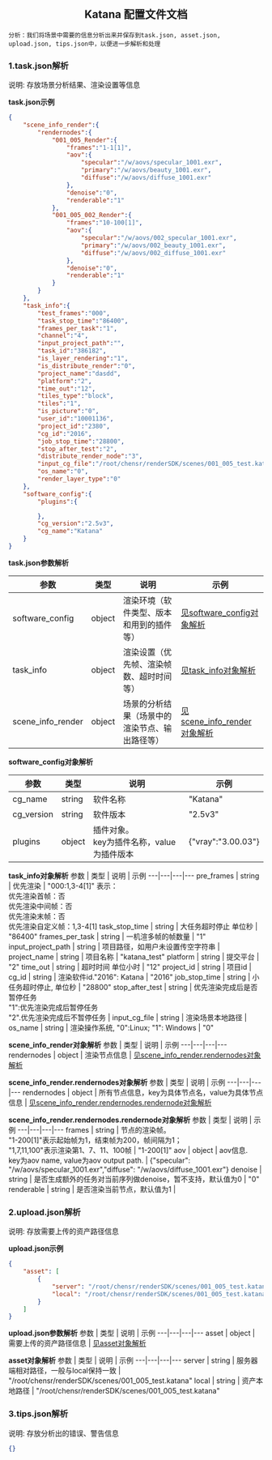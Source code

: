 ## <center> Katana 配置文件文档 </center>


    分析：我们将场景中需要的信息分析出来并保存到task.json, asset.json, upload.json, tips.json中，以便进一步解析和处理
    
    
### 1.task.json解析

说明: 存放场景分析结果、渲染设置等信息

**task.json示例**
```json
{
    "scene_info_render":{
        "rendernodes":{
            "001_005_Render":{
                "frames":"1-1[1]",
                "aov":{
                    "specular":"/w/aovs/specular_1001.exr",
                    "primary":"/w/aovs/beauty_1001.exr",
                    "diffuse":"/w/aovs/diffuse_1001.exr"
                },
                "denoise":"0",
                "renderable":"1"
            },
            "001_005_002_Render":{
                "frames":"10-100[1]",
                "aov":{
                    "specular":"/w/aovs/002_specular_1001.exr",
                    "primary":"/w/aovs/002_beauty_1001.exr",
                    "diffuse":"/w/aovs/002_diffuse_1001.exr"
                },
                "denoise":"0",
                "renderable":"1"
            }
        }
    },
    "task_info":{
        "test_frames":"000",
        "task_stop_time":"86400",
        "frames_per_task":"1",
        "channel":"4",
        "input_project_path":"",
        "task_id":"386182",
        "is_layer_rendering":"1",
        "is_distribute_render":"0",
        "project_name":"dasdd",
        "platform":"2",
        "time_out":"12",
        "tiles_type":"block",
        "tiles":"1",
        "is_picture":"0",
        "user_id":"10001136",
        "project_id":"2380",
        "cg_id":"2016",
        "job_stop_time":"28800",
        "stop_after_test":"2",
        "distribute_render_node":"3",
        "input_cg_file":"/root/chensr/renderSDK/scenes/001_005_test.katana",
        "os_name":"0",
        "render_layer_type":"0"
    },
    "software_config":{
        "plugins":{

        },
        "cg_version":"2.5v3",
        "cg_name":"Katana"
    }
}
```

**task.json参数解析**


参数 | 类型 | 说明 | 示例
---|---|---|---
software_config | object | 渲染环境（软件类型、版本和用到的插件等） | [见software_config对象解析](#software_config)
task_info | object | 渲染设置（优先帧、渲染帧数、超时时间等） | [见task_info对象解析](#task_info)
scene_info_render | object | 场景的分析结果（场景中的渲染节点、输出路径等） | [见scene_info_render对象解析](#scene_info_render)


**<span id="software_config">software_config对象解析</span>**


参数 | 类型 | 说明 | 示例
---|---|---|---
cg_name | string | 软件名称 | "Katana"
cg_version | string | 软件版本 | "2.5v3"
plugins | object | 插件对象。<br>key为插件名称，value为插件版本 | {"vray":"3.00.03"}


**<span id="task_info">task_info对象解析</span>**
参数 | 类型 | 说明 | 示例
---|---|---|---
pre_frames | string | 优先渲染 | "000:1,3-4[1]" 表示：<br>优先渲染首帧：否<br>优先渲染中间帧：否<br>优先渲染末帧：否<br>优先渲染自定义帧：1,3-4[1]
task_stop_time | string | 大任务超时停止 单位秒 | "86400"
frames_per_task | string | 一机渲多帧的帧数量 | "1"
input_project_path | string | 项目路径，如用户未设置传空字符串 | 
project_name | string | 项目名称 | "katana_test"
platform | string | 提交平台 | "2"
time_out | string | 超时时间 单位小时 | "12"
project_id | string | 项目id | 
cg_id | string | 渲染软件id."2016": Katana | "2016"
job_stop_time | string | 小任务超时停止, 单位秒 | "28800"
stop_after_test | string | 优先渲染完成后是否暂停任务<br>"1":优先渲染完成后暂停任务<br>"2".优先渲染完成后不暂停任务 | 
input_cg_file | string | 渲染场景本地路径 | 
os_name | string | 渲染操作系统, "0":Linux; "1": Windows | "0"

**<span id="scene_info_render">scene_info_render对象解析</span>**
参数 | 类型 | 说明 | 示例
---|---|---|---
rendernodes | object | 渲染节点信息 | [见scene_info_render.rendernodes对象解析](#scene_info_render.rendernodes)

**<span id="scene_info_render.rendernodes">scene_info_render.rendernodes对象解析</span>**
参数 | 类型 | 说明 | 示例
---|---|---|---
rendernodes | object | 所有节点信息，key为具体节点名，value为具体节点信息 | [见scene_info_render.rendernodes.rendernode对象解析](#scene_info_render.rendernodes.rendernode)


**<span id="scene_info_render.rendernodes.rendernode">scene_info_render.rendernodes.rendernode对象解析</span>**
参数 | 类型 | 说明 | 示例
---|---|---|---
frames | string | 节点的渲染帧。<br>"1-200[1]"表示起始帧为1，结束帧为200，帧间隔为1；<br>"1,7,11,100"表示渲染第1、7、11、100帧 | "1-200[1]"
aov | object | aov信息.<br>key为aov name, value为aov output path. | {"specular": "/w/aovs/specular_1001.exr","diffuse": "/w/aovs/diffuse_1001.exr"}
denoise | string | 是否生成额外的任务对当前序列做denoise，暂不支持，默认值为0 | "0"
renderable | string | 是否渲染当前节点，默认值为1 |


### 2.upload.json解析

说明: 存放需要上传的资产路径信息

**upload.json示例**
```json
{
    "asset": [
        {
            "server": "/root/chensr/renderSDK/scenes/001_005_test.katana",
            "local": "/root/chensr/renderSDK/scenes/001_005_test.katana"
        }
    ]
}
```

**upload.json参数解析**
参数 | 类型 | 说明 | 示例
---|---|---|---
asset | object | 需要上传的资产路径信息 | [见asset对象解析](#asset)

**<span id="asset">asset对象解析</span>**
参数 | 类型 | 说明 | 示例
---|---|---|---
server | string | 服务器端相对路径，一般与local保持一致 | "/root/chensr/renderSDK/scenes/001_005_test.katana"
local | string | 资产本地路径 | "/root/chensr/renderSDK/scenes/001_005_test.katana"


### 3.tips.json解析

说明: 存放分析出的错误、警告信息

```json
{}
```
